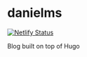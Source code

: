 # danielms
[![Netlify Status](https://api.netlify.com/api/v1/badges/7cf6fa77-425f-47a1-ac32-75f896dbce28/deploy-status)](https://app.netlify.com/sites/confident-visvesvaraya-88fdc6/deploys)

Blog built on top of Hugo
